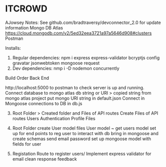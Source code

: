 # ITCROWD

AJowsey Notes:
See github.com/bradtraversy/devconnector_2.0 for update information
Mongo DB Atlas https://cloud.mongodb.com/v2/5ed32eea3721a97a5646d908#clusters
Postman


Installs:

1. Regular dependencies: npm i express express-validator bcryptjs config gravatar jsonwebtoken mongoose request
2. Dev dependencies: nmp i -D nodemon concurrently

Build Order
Back End
   
   http://localhost:5000 to postman to check server is up and running.
   Connect database to mongo atlas db string or URI > copied string from mongo atlas project
   put mongo URI string in default.json
   Connect in Mongoose connections to DB in db.js

3) Root Folder > Created folder and Files of API routes
   Create Files of API routes
   Users
   Authentication
   Profile
   Files

4) Root Folder create User model files 
   User model
   ~ get users model set up for end points to reg user to interact with db
    bring in mongoose and create schemas
   send email
   password
   set up mongoose model with fields for user

 5. Registation Route to register users/ Implement express validator for email clean response feedback

